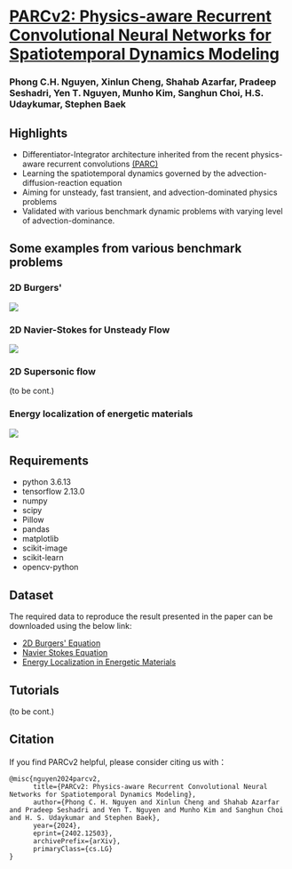 <h1><a href="https://arxiv.org/abs/2402.12503">PARCv2: Physics-aware Recurrent Convolutional Neural Networks for Spatiotemporal Dynamics Modeling</a></h1>
<h3>Phong C.H. Nguyen, Xinlun Cheng, Shahab Azarfar, Pradeep Seshadri, Yen T. Nguyen, Munho Kim, Sanghun Choi, H.S. Udaykumar, Stephen Baek</h3>

<h2> Highlights </h2>

- Differentiator-Integrator architecture inherited from the recent physics-aware recurrent convolutions <a href="https://www.science.org/doi/10.1126/sciadv.add6868">(PARC)</a>
- Learning the spatiotemporal dynamics governed by the advection-diffusion-reaction equation
- Aiming for unsteady, fast transient, and advection-dominated physics problems 
- Validated with various benchmark dynamic problems with varying level of advection-dominance.

<h2> Some examples from various benchmark problems </h2>
<h3> 2D Burgers' </h3>
<img src ="https://github.com/hphong1990/PARCv2/assets/22065833/289bb68a-ffd6-4c2a-8e12-139df17a6ead">
<h3> 2D Navier-Stokes for Unsteady Flow </h3>
<img src = "https://github.com/hphong1990/PARCv2/assets/22065833/c112d3e5-2865-448c-a9b2-6ff2298dd5de">
<h3> 2D Supersonic flow </h3>
(to be cont.)
<h3> Energy localization of energetic materials </h3>
<img src = "https://github.com/hphong1990/PARCv2/assets/22065833/65fdb43d-c65b-44d1-8b33-a55f33790db2">

<h2> Requirements </h2>

- python 3.6.13
- tensorflow 2.13.0
- numpy
- scipy
- Pillow
- pandas
- matplotlib 
- scikit-image
- scikit-learn
- opencv-python

<h2> Dataset </h2>
The required data to reproduce the result presented in the paper can be downloaded using the below link:

- <a href = "https://virginia.box.com/s/khrehgg574wm9r4b7qelu2jt1374kvtf"> 2D Burgers' Equation  </a>
- <a href = "https://virginia.box.com/s/4zot7jo32x0fzxb2pg3yv7t18y4lfdlm"> Navier Stokes Equation </a>
- <a href = "https://virginia.box.com/s/khrehgg574wm9r4b7qelu2jt1374kvtf"> Energy Localization in Energetic Materials </a>

<h2> Tutorials </h2>
(to be cont.)

<h2> Citation </h2>
If you find PARCv2 helpful, please consider citing us with：

```
@misc{nguyen2024parcv2,
      title={PARCv2: Physics-aware Recurrent Convolutional Neural Networks for Spatiotemporal Dynamics Modeling}, 
      author={Phong C. H. Nguyen and Xinlun Cheng and Shahab Azarfar and Pradeep Seshadri and Yen T. Nguyen and Munho Kim and Sanghun Choi and H. S. Udaykumar and Stephen Baek},
      year={2024},
      eprint={2402.12503},
      archivePrefix={arXiv},
      primaryClass={cs.LG}
}
```
